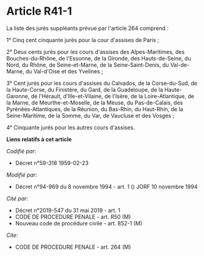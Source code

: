 # Article R41-1

La liste des jurés suppléants prévue par l'article 264 comprend :

1° Cinq cent cinquante jurés pour la cour d'assises de Paris ;

2° Deux cents jurés pour les cours d'assises des Alpes-Maritimes, des Bouches-du-Rhône, de l'Essonne, de la Gironde, des
Hauts-de-Seine, du Nord, du Rhône, de Seine-et-Marne, de la Seine-Saint-Denis, du Val-de-Marne, du Val-d'Oise et des
Yvelines ;

3° Cent jurés pour les cours d'assises du Calvados, de la Corse-du-Sud, de la Haute-Corse, du Finistère, du Gard, de la
Guadeloupe, de la Haute-Garonne, de l'Hérault, d'Ille-et-Vilaine, de l'Isère, de la Loire-Atlantique, de la Marne, de
Meurthe-et-Moselle, de la Meuse, du Pas-de-Calais, des Pyrénées-Atlantiques, de la Réunion, du Bas-Rhin, du Haut-Rhin, de la
Seine-Maritime, de la Somme, du Var, de Vaucluse et des Vosges ;

4° Cinquante jurés pour les autres cours d'assises.

**Liens relatifs à cet article**

_Codifié par_:

  - Décret n°59-318 1959-02-23

_Modifié par_:

  - Décret n°94-969 du 8 novembre 1994 - art. 1 () JORF 10 novembre 1994

_Cité par_:

  - Décret n°2019-547 du 31 mai 2019 - art. 1
  - CODE DE PROCEDURE PENALE - art. R50 (M)
  - Nouveau code de procédure civile - art. 852-1 (M)

_Cite_:

  - CODE DE PROCEDURE PENALE - art. 264 (M)
